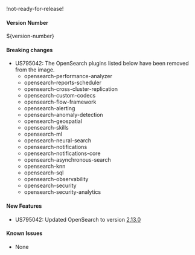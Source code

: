 !not-ready-for-release!

#### Version Number
${version-number}

#### Breaking changes
- US795042: The OpenSearch plugins listed below have been removed from the image.
  - opensearch-performance-analyzer
  - opensearch-reports-scheduler
  - opensearch-cross-cluster-replication
  - opensearch-custom-codecs
  - opensearch-flow-framework
  - opensearch-alerting
  - opensearch-anomaly-detection
  - opensearch-geospatial
  - opensearch-skills
  - opensearch-ml
  - opensearch-neural-search
  - opensearch-notifications
  - opensearch-notifications-core
  - opensearch-asynchronous-search
  - opensearch-knn
  - opensearch-sql
  - opensearch-observability
  - opensearch-security
  - opensearch-security-analytics

#### New Features
- US795042: Updated OpenSearch to version [2.13.0](https://opensearch.org/versions/opensearch-2-13-0.html)

#### Known Issues
- None
